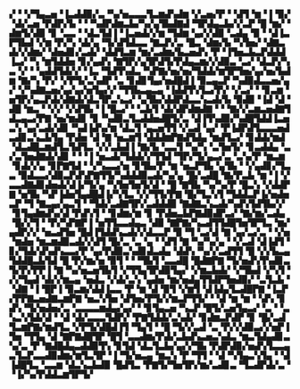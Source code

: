 ▞▝▝▞▜▄▃▅▝▐▃▟▟▉▞▃▝▚▞▅▃▃▃▜▃▆▟▚▟▆▝▞▃▅▞▛▝▝▟▜▝▆▝▐▝▉▞▝▟▞▃▅▝▛▟▛▞▙▝▝▝▚▟▛▟▆▃▙▞▚▞▄▜▙▟▇▟▝▜▛▟▄▃▙▞▞▃▛▝█▝▆▞▝▟▆▜▞▟▉▝▊▝▃▃▝▝▟▃▜▟▐▝▐▃▅▟▞▞▆▝▜▟▆▝▄▞▞▟▉▝▃▟▄▝▉▝▝▟▐▃▛▜▙▟▝▞▆▝▛▞▚▝▟▞▄▝▜▞▟▜▟▃▃▝▇▃▛▞▃▝█▃▝▟▆▞▙▝▚▜▅▞▝▟▇▃▟▞▞▟▆▞▝▟▅▟▊▞▃▟▞▝▟▟▜▃▆▝▆▞▃▟▆▞▙▃▅▟▚▝▛▝▐▜▅▃▙▃▛▟▟▟▐▃▞▝▚▝▆▜▟▟▅▝▊▞▄▟▚▝▇▜▛▞▄▜▛▟▜▞▛▟▄▃▆▞▞▟▉▃▝▃▞▝▟▃▛▞▚▃▝▞▝▝▄▟▟▜▟▞▞▝▐▃▝▜▟▜▚▟▃▝▚▛▇▞▅▞▅▞▜▟▟▞▆▜▛▜▅▞▄▞▅▞▙▟▆▝▇▞▚▝▛▞▝▞▛▜▞▃▚▟▛▝▃▝▊▟▊▜▄▞▅▟█▟▐▝▉▃▄▃▛▝▚▟▉▟▃▃▅▞▄▞▝▞▚▟▇▃▅▞▄▞▄▞▅▜▄▞▞▝▜▜▙▃▄▃▄▝▐▟▟▜▚▜▃▞▛▞▝▞▃▞▝▝▊▃▆▝▅▜▛▞▄▃▛▟▞▟▇▟▞▟▃▜▛▃▚▃▞▝▄▜▙▞▟▟▛▟▃▃▚▃▟▞▙▝▉▟▉▝▐▟▝▟▝▟█▝▆▃▝▝▞▞▝▞▟▜▙▝▐▝█▃▞▝▝▃▙▜▝▟▞▟▛▟▆▟▇▝▝▝▇▞▞▃▆▃▅▟▇▜▟▃▄▃▞▛▇▝▅▞▆▟▊▝▊▝▚▟▉▃▜▃▟▟▅▟█▜▞▃▝▟▐▜▚▟▉▞▚▟█▜▟▟▐▃▅▃▚▝▄▞▃▟▞▟▊▝▚▟▐▟▚▞▆▝▟▃▜▝▄▃▅▜▜▝▞▃▟▝▄▞▝▛▐▟▛▟▜▃▃▃▅▟▃▟▊▃▚▃▙▜▄▝▛▟▅▝▟▝▇▝▅▃▆▜▝▟▟▟▆▛▇▟▜▟▄▝▆▟▜▃▞▝▊▟▟▞▆▟▝▟▃▟█▃▆▟▜▃▜▟▜▃▝▞▞▃▙▟▐▝▇▞▙▝▃▃▜▝▚▞▚▝▃▜▅▜▞▝▊▃▟▟▄▝▃▞▃▜▅▟▇▟▞▟▊▝▝▝▐▝▅▃▟▞▜▟▟▞▞▜▜▟▝▜▛▞▜▞▄▃▞▃▝▃▚▞▛▝▆▃▆▝▊▟▞▞▄▝▊▛▇▜▟▝▝▞▚▃▃▞▅▝▊▜▙▞▛▝▆▝▅▃▛▜▙▝▄▜▙▝▝▞▄▟▊▞▜▃▃▝▉▟▃▃▞▟▉▃▛▟▚▛▇▜▜▞▚▟▟▟▉▃▟▞▚▞▄▝█▞▃▟█▝▇▞▛▃▙▝▆▝▐▝▞▃▃▟▇▟▊▟▅▟▞▟▐▞▜▞▄▝▚▜▅▜▅▜▞▟▝▝█▝▇▜▙▝▚▞▚▞▛▝█▃▚▝▞▟▟▛▇▝▅▜▙▝▚▛▐▟▅▜▄▟█▟▐▞▚▜▃▝▞▞▜▜▞▛▇▝█▞▜▃▚▜▝▜▟▟▃▛▐▞▅▟▅▃▛▝▜▝▇▃▄▞▄▃▜▝▝▜▟▞▃▟▇▜▛▞▃▟▟▟▉▝▇▟▇▃▚▃▟▞▚▟▚▜▟▜▙▞▞▝▊▜▄▟▆▟▚▞▟▝▛▟▚▜▝▝▊▟▆▞▆▝▊▝▛▟▅▃▙▛▇▟▉▟▛▃▞▝▇▞▆▞▃▟▄▝█▞▞▜▝▝▛▞▚▛▇▛▐▝▅▜▜▃▃▟▄▃▝▟▉▝▇▛▇▞▚▃▟▜▜▟█▜▅▜▛▜▃▝▆▞▄▟▛▞▞▝▅▃▟▜▅▝█▟▐▜▟▟▚▃▟▞▞▟▃▃▛▝▉▝▜▝▃▞▟▝▇▝▄▞▃▞▃▝▝▞▅▝▆▟▅▝▆▃▆▟▉▃▟▞▞▟▜▝█▞▃▝▃▝▄▝▝▟▜▝▇▝▚▞▚▞▄▝▝▞▃▟▝▟▐▟▜▝▊▞▜▟▞▟▚▟▚▃▃▞▛▝▄▞▛▟▉▃▚▟▊▟▃▟▄▝▟▟▚▝▚▞▞▃▟▜▜▝█▝▞▞▙▃▄▜▟▟█▃▙▜▟▝█▝▛▞▆▞▅▝▉▜▝▝▝▜▙▜▝▃▃▟█▝█▟▇▛▇▝▜▞▅▟▚▜▚▟▊▃▜▞▛▞▛▛▐▝▇▝▚▞▅▃▅▜▙▜▝▞▜▜▄▜▛▟▉▜▄▞▝▞▆▃▙▟▞▝▞▜▙▟▝▞▚▜▝▞▞▜▄▟▝▟▞▞▆▃▄▝▅▟▃▝▞▟▞▃▚▝▄▟▅▝▆▞▅▟▄▜▜▟▛▜▅▟▉▞▝▃▜▃▙▝▝▟▇▝▐▝█▛▐▝▉▃▆▞▟▟▐▃▃▝▛▝▆▝▟▝▉▜▝▞▆▜▝▟▐▟▄▜▃▟█▛▇▝▐▃▛▞▛▛▇▃▅▟▇▃▆▛▇▝▅▃▚▜▅▝▟▜▅▞▛▜▞▞▆▃▛▜▜▞▝▝▟▝▆▝▆▝▝▟▚▝▊▟▚▝▜▞▅▟▅▞▃▝▃▃▃▃▆▟▄▞▄▞▝▝▊▜▄▃▅▝▚▃▛▝█▜▞▃▅▜▄▃▞▝▃▝▝▃▚▃▚▜▟▞▟▝▝▟▝▟▞▃▃▃▜▟▛▞▝▛▇▜▟▟▞▃▚▟▞▝▊▟▆▃▛▟▛▝▊▝█▞▃▟▜▃▆▛▇▞▆▟▜▃▝▞▛▜▞▟█▟▐▜▝▜▄▜▝▝█▝▜▞▞▃▟▝▃▝▛▞▞▟▉▃▞▞▅▛▐▜▅▝▜▜▄▝▟▝▇▛▇▟█▜▛▝█▜▝▃▃▟▆▞▛▟▞▃▙▟▚▃▅▃▚▟▃▝▆▃▜▟▄▟▊▃▚▞▃▝▛▝▇▟█▟▄▃▟▟▉▜▚▝▊▜▟▝▟▃▜▃▙▞▄▞▞▜▙▝▛▟▛▟▉▞▅▟▚▜▃▃▄▃▜▃▛▃▃▟▉▟▆▞▆▜▃▜▛▝▐▝▜▞▅▃▄▝▆▃▚▝▛▝▜▜▝▝▟▝▚▜▄▃▚▜▄▝▝▟▐▟█▜▃▝▃▃▆▝▟▃▚▃▙▟▉▝█▟▜▃▝▛▇▜▞▜▅▜▛▞▆▞▃▟▊▃▝▜▃▟▛▟▞▃▝▝▐▞▚▞▛▟▟▃▆▜▛▜▞
